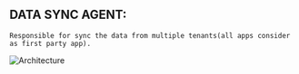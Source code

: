 ## DATA SYNC AGENT:

    Responsible for sync the data from multiple tenants(all apps consider as first party app).

![Architecture](https://i.postimg.cc/s2kR4pJz/data-sync-agent-arch.png)
